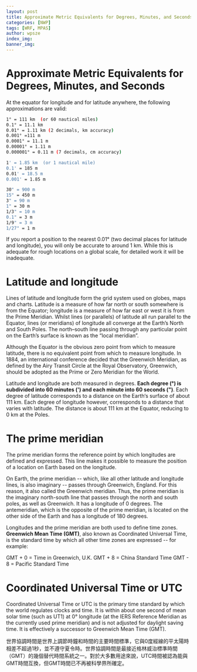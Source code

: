 ```yaml
---
layout: post
title: Approximate Metric Equivalents for Degrees, Minutes, and Seconds
categories: [NWP]
tags: [WRF, MPAS]
author: wpsze
index_img: 
banner_img: 
---
```


# Approximate Metric Equivalents for Degrees, Minutes, and Seconds

At the equator for longitude and for latitude anywhere, the following approximations are valid:

```sh
1° = 111 km  (or 60 nautical miles)
0.1° = 11.1 km
0.01° = 1.11 km (2 decimals, km accuracy)
0.001° =111 m
0.0001° = 11.1 m
0.00001° = 1.11 m
0.000001° = 0.11 m (7 decimals, cm accuracy)

1' = 1.85 km  (or 1 nautical mile)
0.1' = 185 m
0.01' = 18.5 m
0.001' = 1.85 m

30" = 900 m
15" = 450 m
3" = 90 m
1" = 30 m
1/3" = 10 m
0.1" = 3 m
1/9" = 3 m
1/27" = 1 m
```
If you report a position to the nearest 0.01°  (two decimal places for latitude and longitude), you will only be accurate to around 1 km.  While this is adequate for rough locations on a global scale, for detailed work it will be inadequate.

# Latitude and longitude 
Lines of latitude and longitude form the grid system used on globes, maps and charts. Latitude is a measure of how far north or south somewhere is from the Equator; longitude is a measure of how far east or west it is from the Prime Meridian. Whilst lines (or parallels) of latitude all run parallel to the Equator, lines (or meridians) of longitude all converge at the Earth’s North and South Poles. The north–south line passing through any particular point on the Earth’s surface is known as the “local meridian”.

Although the Equator is the obvious zero point from which to measure latitude, there is no equivalent point from which to measure longitude. In 1884, an international conference decided that the Greenwich Meridian, as defined by the Airy Transit Circle at the Royal Observatory, Greenwich, should be adopted as the Prime or Zero Meridian for the World.

Latitude and longitude are both measured in degrees. **Each degree (°) is subdivided into 60 minutes (') and each minute into 60 seconds (")**. Each degree of latitude corresponds to a distance on the Earth‘s surface of about 111 km. Each degree of longitude however, corresponds to a distance that varies with latitude. The distance is about 111 km at the Equator, reducing to 0 km at the Poles.

# The prime meridian
The prime meridian forms the reference point by which longitudes are defined and expressed. This line makes it possible to measure the position of a location on Earth based on the longitude.

On Earth, the prime meridian -- which, like all other latitude and longitude lines, is also imaginary -- passes through Greenwich, England. For this reason, it also called the Greenwich meridian. Thus, the prime meridian is the imaginary north-south line that passes through the north and south poles, as well as Greenwich. It has a longitude of 0 degrees. The antemeridian, which is the opposite of the prime meridian, is located on the other side of the Earth and has a longitude of 180 degrees.

Longitudes and the prime meridian are both used to define time zones. **Greenwich Mean Time (GMT)**, also known as Coordinated Universal Time, is the standard time by which all other time zones are expressed -- for example:

GMT + 0 = Time in Greenwich, U.K.
GMT + 8 = China Standard Time
GMT - 8 = Pacific Standard Time

# Coordinated Universal Time or UTC
Coordinated Universal Time or UTC is the primary time standard by which the world regulates clocks and time. It is within about one second of mean solar time (such as UT1) at 0° longitude (at the IERS Reference Meridian as the currently used prime meridian) and is not adjusted for daylight saving time. It is effectively a successor to Greenwich Mean Time (GMT).

世界協調時間是世界上調節時鐘和時間的主要時間標準，它與0度經線的平太陽時相差不超過1秒，並不遵守夏令時。世界協調時間是最接近格林威治標準時間（GMT）的幾個替代時間系統之一。對於大多數用途來說，UTC時間被認為能與GMT時間互換，但GMT時間已不再被科學界所確定。

